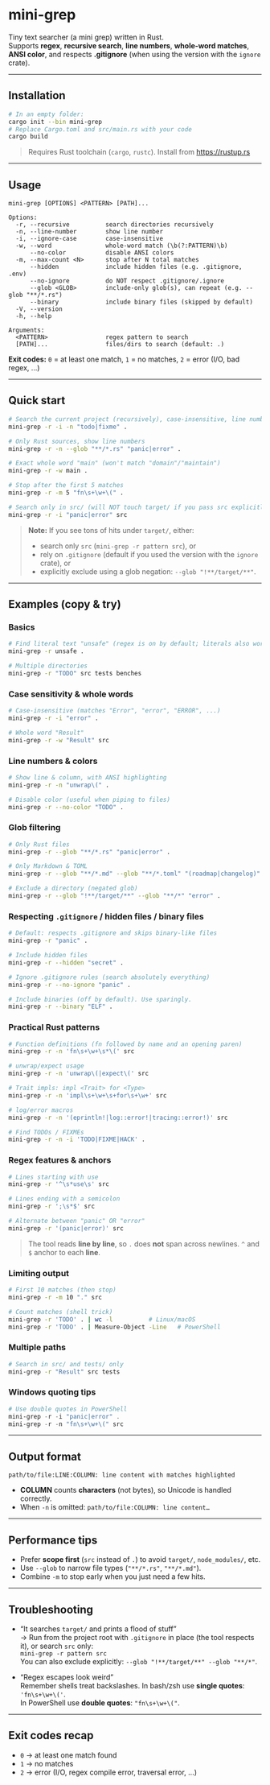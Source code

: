 # mini-grep

Tiny text searcher (a mini grep) written in Rust.  
Supports **regex**, **recursive search**, **line numbers**, **whole-word matches**, **ANSI color**, and respects **.gitignore** (when using the version with the `ignore` crate).

---

## Installation

```bash
# In an empty folder:
cargo init --bin mini-grep
# Replace Cargo.toml and src/main.rs with your code
cargo build
```

> Requires Rust toolchain (`cargo`, `rustc`). Install from https://rustup.rs

---

## Usage

```
mini-grep [OPTIONS] <PATTERN> [PATH]...

Options:
  -r, --recursive          search directories recursively
  -n, --line-number        show line number
  -i, --ignore-case        case-insensitive
  -w, --word               whole-word match (\b(?:PATTERN)\b)
      --no-color           disable ANSI colors
  -m, --max-count <N>      stop after N total matches
      --hidden             include hidden files (e.g. .gitignore, .env)
      --no-ignore          do NOT respect .gitignore/.ignore
      --glob <GLOB>        include-only glob(s), can repeat (e.g. --glob "**/*.rs")
      --binary             include binary files (skipped by default)
  -V, --version
  -h, --help

Arguments:
  <PATTERN>                regex pattern to search
  [PATH]...                files/dirs to search (default: .)
```

**Exit codes:** `0` = at least one match, `1` = no matches, `2` = error (I/O, bad regex, …)

---

## Quick start

```bash
# Search the current project (recursively), case-insensitive, line number
mini-grep -r -i -n "todo|fixme" .

# Only Rust sources, show line numbers
mini-grep -r -n --glob "**/*.rs" "panic|error" .

# Exact whole word "main" (won't match "domain"/"maintain")
mini-grep -r -w main .

# Stop after the first 5 matches
mini-grep -r -m 5 "fn\s+\w+\(" .

# Search only in src/ (will NOT touch target/ if you pass src explicitly)
mini-grep -r -i "panic|error" src
```

> **Note:** If you see tons of hits under `target/`, either:
> - search only `src` (`mini-grep -r pattern src`), or  
> - rely on `.gitignore` (default if you used the version with the `ignore` crate), or  
> - explicitly exclude using a glob negation: `--glob "!**/target/**"`.

---

## Examples (copy & try)

### Basics
```bash
# Find literal text "unsafe" (regex is on by default; literals also work)
mini-grep -r unsafe .

# Multiple directories
mini-grep -r "TODO" src tests benches
```

### Case sensitivity & whole words
```bash
# Case-insensitive (matches "Error", "error", "ERROR", ...)
mini-grep -r -i "error" .

# Whole word "Result"
mini-grep -r -w "Result" src
```

### Line numbers & colors
```bash
# Show line & column, with ANSI highlighting
mini-grep -r -n "unwrap\(" .

# Disable color (useful when piping to files)
mini-grep -r --no-color "TODO" .
```

### Glob filtering
```bash
# Only Rust files
mini-grep -r --glob "**/*.rs" "panic|error" .

# Only Markdown & TOML
mini-grep -r --glob "**/*.md" --glob "**/*.toml" "(roadmap|changelog)" .

# Exclude a directory (negated glob)
mini-grep -r --glob "!**/target/**" --glob "**/*" "error" .
```

### Respecting `.gitignore` / hidden files / binary files
```bash
# Default: respects .gitignore and skips binary-like files
mini-grep -r "panic" .

# Include hidden files
mini-grep -r --hidden "secret" .

# Ignore .gitignore rules (search absolutely everything)
mini-grep -r --no-ignore "panic" .

# Include binaries (off by default). Use sparingly.
mini-grep -r --binary "ELF" .
```

### Practical Rust patterns
```bash
# Function definitions (fn followed by name and an opening paren)
mini-grep -r -n 'fn\s+\w+\s*\(' src

# unwrap/expect usage
mini-grep -r -n 'unwrap\(|expect\(' src

# Trait impls: impl <Trait> for <Type>
mini-grep -r -n 'impl\s+\w+\s+for\s+\w+' src

# log/error macros
mini-grep -r -n '(eprintln!|log::error!|tracing::error!)' src

# Find TODOs / FIXMEs
mini-grep -r -n -i 'TODO|FIXME|HACK' .
```

### Regex features & anchors
```bash
# Lines starting with use
mini-grep -r '^\s*use\s' src

# Lines ending with a semicolon
mini-grep -r ';\s*$' src

# Alternate between "panic" OR "error"
mini-grep -r '(panic|error)' src
```

> The tool reads **line by line**, so `.` does **not** span across newlines. `^` and `$` anchor to each **line**.

### Limiting output
```bash
# First 10 matches (then stop)
mini-grep -r -m 10 "." src

# Count matches (shell trick)
mini-grep -r 'TODO' . | wc -l          # Linux/macOS
mini-grep -r 'TODO' . | Measure-Object -Line   # PowerShell
```

### Multiple paths
```bash
# Search in src/ and tests/ only
mini-grep -r "Result" src tests
```

### Windows quoting tips
```powershell
# Use double quotes in PowerShell
mini-grep -r -i "panic|error" .
mini-grep -r -n "fn\s+\w+\(" src
```

---

## Output format

```
path/to/file:LINE:COLUMN: line content with matches highlighted
```

- **COLUMN** counts **characters** (not bytes), so Unicode is handled correctly.
- When `-n` is omitted: `path/to/file:COLUMN: line content…`

---

## Performance tips

- Prefer **scope first** (`src` instead of `.`) to avoid `target/`, `node_modules/`, etc.
- Use `--glob` to narrow file types (`"**/*.rs"`, `"**/*.md"`).
- Combine `-m` to stop early when you just need a few hits.

---

## Troubleshooting

- “It searches `target/` and prints a flood of stuff”  
  → Run from the project root with `.gitignore` in place (the tool respects it), or search `src` only:  
  `mini-grep -r pattern src`  
  You can also exclude explicitly: `--glob "!**/target/**" --glob "**/*"`.

- “Regex escapes look weird”  
  Remember shells treat backslashes. In bash/zsh use **single quotes**: `'fn\s+\w+\('`.  
  In PowerShell use **double quotes**: `"fn\s+\w+\("`.

---

## Exit codes recap

- `0` → at least one match found  
- `1` → no matches  
- `2` → error (I/O, regex compile error, traversal error, …)
